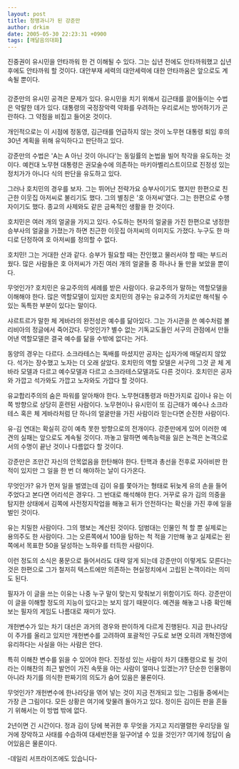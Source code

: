 ```yaml
---
layout: post
title: 청맹과니가 된 강준만
author: drkim
date: 2005-05-30 22:23:31 +0900
tags: [깨달음의대화]
---
```

진중권이 유시민을 안타까워 한 건 이해될 수 있다. 그는 십년 전에도 안타까워했고 십년 후에도 안타까워 할 것이다. 대안부재 세력의 대안세력에 대한 안타까움은 앞으로도 계속될 뿐이다.
  

  
###
  

  
강준만의 유시민 공격은 문제가 있다. 유시민을 치기 위해서 김근태를 끌어들이는 수법은 악랄한 데가 있다. 대통령의 국정장악력 약화를 우려하는 우리로서는 방어하기가 곤란하다. 그 약점을 비집고 들어온 것이다.
  

  
개인적으로는 이 시점에 정동영, 김근태를 언급하지 않는 것이 노무현 대통령 퇴임 후의 30년 계획을 위해 유익하다고 판단하고 있다.
  

  
강준만의 수법은 'A는 A 아닌 것이 아니다'는 동일률의 논법을 빌어 착각을 유도하는 것이다. 예컨대 노무현 대통령은 권모술수에 의존하는 마키아벨리스트이므로 진정성 있는 정치가가 아니다 식의 판단을 유도하고 있다.
  

  
그러나 호치민의 경우를 보자. 그는 뛰어난 전략가요 승부사이기도 했지만 한편으로 친근한 이웃집 아저씨로 불리기도 했다. 그의 별칭은 '호 아저씨'였다. 그는 한편으로 수행자이기도 했다. 종교의 사제와도 같은 금욕적인 생활을 한 것이다.
  

  
호치민은 여러 개의 얼굴을 가지고 있다. 수도하는 현자의 얼굴을 가진 한편으로 냉정한 승부사의 얼굴을 가졌는가 하면 친근한 이웃집 아저씨의 이미지도 가졌다. 누구도 한 마디로 단정하여 호 아저씨를 정의할 수 없다.
  

  
호치민! 그는 거대한 산과 같다. 승부가 필요할 때는 잔인했고 물러서야 할 때는 부드러웠다. 많은 사람들은 호 아저씨가 가진 여러 개의 얼굴들 중 하나나 둘 만을 보았을 뿐이다.
  

  
무엇인가? 호치민은 유교주의의 세례를 받은 사람이다. 유교주의가 말하는 역할모델을 이해해야 한다. 많은 역할모델이 있지만 호치민의 경우는 유교주의 가치로만 해석될 수 있는 독특한 부분이 있다는 말이다.
  

  
샤르트르가 말한 체 게바라의 완전성은 예수를 닮아있다. 그는 가시관을 쓴 예수처럼 볼리비아의 정글에서 죽어갔다. 무엇인가? 별수 없는 기독교도들인 서구의 관점에서 만들어낸 역할모델은 결국 예수를 닮을 수밖에 없다는 거다.
  

  
동양의 경우는 다르다. 소크라테스는 독배를 마셨지만 공자는 십자가에 매달리지 않았다. 석가는 장수했고 노자는 더 오래 살았다. 호치민의 역할 모델은 서구의 그것 곧 체 게바라 모델과 다르고 예수모델과 다르고 소크라테스모델과도 다른 것이다. 호치민은 공자와 가깝고 석가와도 가깝고 노자와도 가깝다 할 것이다.
  

  
유교합리주의의 숨은 파워를 알아채야 한다. 노무현대통령과 마찬가지로 김이나 유는 이쪽 방향으로 상당히 훈련된 사람이다. 노무현이나 유시민이 또 김근태가 예수나 소크라테스 혹은 체 게바라처럼 단 하나의 얼굴만을 가진 사람이라 믿는다면 순진한 사람이다.
  

  
유-김 연대는 확실히 강이 예측 못한 방향으로의 전개이다. 강준만에게 있어 이러한 예견의 실패는 앞으로도 계속될 것이다. 까놓고 말하면 예측능력을 잃은 논객은 논객으로서의 수명이 끝난 것이나 다름없다 할 것이다.
  

  
강준만은 조만간 자신의 안목없음을 한탄해야 한다. 탄핵과 총선을 전후로 자아비판 한 적이 있지만 그 일을 한 번 더 해야하는 날이 다가온다.
  

  
무엇인가? 유가 먼저 일을 벌였는데 김이 유를 쫓아가는 형태로 뒤늦게 유의 손을 들어주었다고 본다면 어리석은 경우다. 그 반대로 해석해야 한다. 거꾸로 유가 김의 의중을 탐지한 상태에서 김쪽에 사전정지작업을 해놓고 뒤가 안전하다는 확신을 가진 후에 일을 벌인 것이다.
  

  
유는 치밀한 사람이다. 그의 행보는 계산된 것이다. 덤벙대는 인물인 척 할 뿐 실제로는 용의주도 한 사람이다. 그는 오른쪽에서 100을 탐하는 척 적을 기만해 놓고 실제로는 왼쪽에서 목표한 50을 달성하는 노하우를 터득한 사람이다.
  

  
이런 정도의 소식은 풍문으로 들어서라도 대략 알게 되는데 강준만이 이렇게도 모른다는 것은 한편으로 그가 철저히 텍스트에만 의존하는 현실정치에서 고립된 논객이라는 의미도 된다.
  

  
필자가 이 글을 쓰는 이유는 나중 누구 말이 맞는지 맞춰보기 위함이기도 하다. 강준만이 이 글을 이해할 정도의 지능이 있다고는 보지 않기 때문이다. 예견을 해놓고 나중 확인해 보는 필자의 게임도 나름대로 재미가 있다.
  

  
개헌변수가 있는 차기 대선은 과거의 경우와 판이하게 다르게 진행된다. 지금 한나라당이 주가를 올리고 있지만 개헌변수를 고려하여 포괄적인 구도로 보면 오히려 개혁진영에 유리하다는 사실을 아는 사람은 안다.
  

  
특히 이해찬 변수를 읽을 수 있어야 한다. 진정성 있는 사람이 차기 대통령으로 될 것이라는 이해찬의 최근 발언이 가진 속뜻을 아는 사람이 얼마나 있겠는가? 단순한 인물평이 아니라 차기를 의식한 판짜기의 의도가 숨어 있음은 물론이다.
  

  
무엇인가? 개헌변수에 한나라당을 엮어 넣는 것이 지금 전개되고 있는 그림들 중에서는 가장 큰 그림이다. 모든 상황은 여기에 맞물려 돌아가고 있다. 정이든 김이든 판을 흔들기 위해서는 이 방법 밖에 없다.
  

  
2년이면 긴 시간이다. 정과 김이 당에 복귀한 후 무엇을 가지고 지리멸렬한 우리당을 일거에 장악하고 사태를 수습하여 대세반전을 일구어낼 수 있을 것인가? 여기에 정답이 숨어있음은 물론이다.
  

  
-데일리 서프라이즈에도 있습니다-